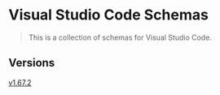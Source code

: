 # Visual Studio Code Schemas

>This is a collection of schemas for Visual Studio Code\.

## Versions
[v1\.67\.2](v1\.67\.2)
